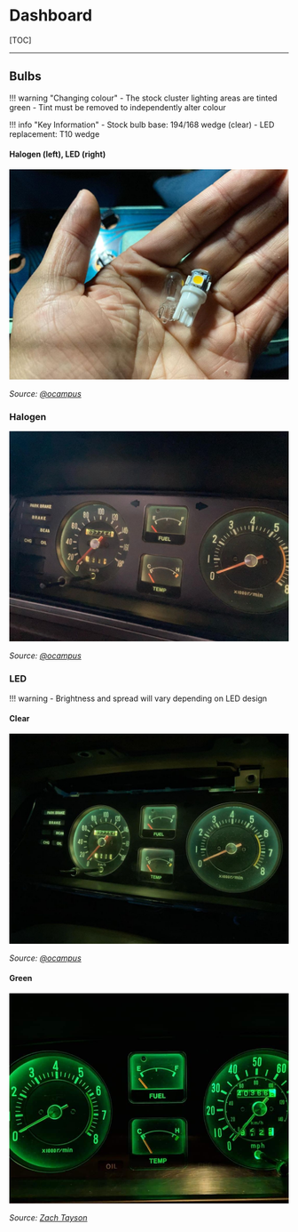 # Dashboard

[TOC]

---

## Bulbs

!!! warning "Changing colour"
    - The stock cluster lighting areas are tinted green
    - Tint must be removed to independently alter colour

!!! info "Key Information"
    - Stock bulb base: 194/168 wedge (clear)
    - LED replacement: T10 wedge

#### Halogen (left), LED (right)

![MX32 dashboard cluster replacement bulbs](./img/electronics-dashboard-bulbs-halogen-led.jpg)

_Source: [@ocampus](https://www.instagram.com/p/B_rJUUqHfcD/)_

### Halogen

![MX32 dashboard cluster stock](./img/electronics-dashboard-halogen.jpg)

_Source: [@ocampus](https://www.instagram.com/p/B_rJUUqHfcD/)_

### LED

!!! warning
    - Brightness and spread will vary depending on LED design

#### Clear

![MX32 dashboard cluster LED clear](./img/electronics-dashboard-led-clear.jpg)

_Source: [@ocampus](https://www.instagram.com/p/B_rJUUqHfcD/)_

#### Green

![MX32 dashboard cluster LED green](./img/electronics-dashboard-led-green.jpg)

_Source: [Zach Tayson](https://www.facebook.com/groups/216354961906562/posts/1284422345099813/)_
